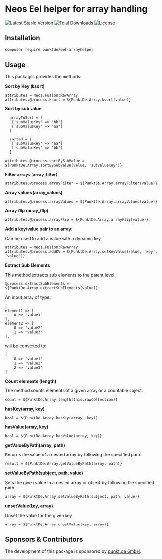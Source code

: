 # Neos Eel helper for array handling

[![Latest Stable Version](https://poser.pugx.org/punktDe/eel-arrayhelper/v/stable)](https://packagist.org/packages/punktDe/eel-arrayhelper) [![Total Downloads](https://poser.pugx.org/punktDe/eel-arrayhelper/downloads)](https://packagist.org/packages/punktDe/eel-arrayhelper) [![License](https://poser.pugx.org/punktDe/eel-arrayhelper/license)](https://packagist.org/packages/punktDe/eel-arrayhelper)

## Installation

    composer require punktde/eel-arrayhelper

## Usage

This packages provides the methods:

**Sort by Key (ksort)**

    attributes = Neos.Fusion:RawArray
    attributes.@process.ksort = ${PunktDe.Array.ksort(value)}

**Sort by sub value**
    
      arrayToSort = [
       ['subValueKey' => "bb"]
       ['subValueKey' => "aa"]
      ]
     
      sorted = [
       ['subValueKey' => "aa"]
       ['subValueKey' => "bb"]
      ]
 
    attributes.@process.sortBySubValue = ${PunktDe.Array.sortBySubValue(value, 'subValueKey')}


**Filter arrays (array_filter)**

    attributes.@process.arrayFilter = ${PunktDe.Array.arrayFilter(value)}

**Array values (array_values)**

    attributes.@process.arrayValues = ${PunktDe.Array.arrayValues(value)}

**Array flip (array_flip)**

    attributes.@process.arrayFlip = ${PunktDe.Array.arrayFlip(value)}

**Add a key/value pair to an array**:

Can be used to add a value with a dynamic key

    attributes = Neos.Fusion:RawArray
    attributes.@process.addKV = ${PunktDe.Array.setKeyValue(value, 'key', 'value')}

**Extract Sub Elements**

This method extracts sub elements to the parent level.

    @process.extractSubElements = ${PunktDe.Array.extractSubElements(value)}

An input array of type:

    [
    element1 => [
        0 => 'value1'
    ],
    element2 => [
        0 => 'value2'
        1 => 'value3'
    ],

will be converted to:

    [
        0 => 'value1'
        1 => 'value2'
        2 => 'value3'
    ]

**Count elements (length)**

The method counts elements of a given array or a countable object.

    count = ${PunktDe.Array.length(this.rawCollection)}

**hasKey(array, key)**

    bool = ${PunktDe.Array.hasKey(array, key)}

**hasValue(array, key)**

    bool = ${PunktDe.Array.hasValue(array, key)}

**getValueByPath(array, path)**

Returns the value of a nested array by following the specified path.

    result = ${PunktDe.Array.getValueByPath(array, path)}

**setValueByPath(subject, path, value)**

Sets the given value in a nested array or object by following the specified path.

    array = ${PunktDe.Array.setValueByPath(subject, path, value)}

**unsetValue(key, array)**

Unset the value for the given key

    array = ${PunktDe.Array.unsetValue(key, array)}

## Sponsors & Contributors

The development of this package is sponsored by [punkt.de GmbH](https://punkt.de/en).
